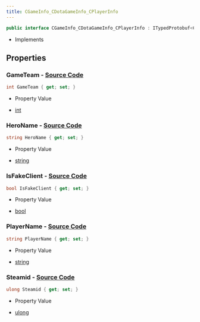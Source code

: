 ```yaml
---
title: CGameInfo_CDotaGameInfo_CPlayerInfo
---
```


```csharp
public interface CGameInfo_CDotaGameInfo_CPlayerInfo : ITypedProtobuf<CGameInfo_CDotaGameInfo_CPlayerInfo>, INativeHandle
```

- Implements

## Properties

### **GameTeam** - [Source Code](https://github.com/swiftly-solution/swiftlys2/blob/main/managed/src/SwiftlyS2.Generated/Protobufs/Interfaces/CGameInfo_CDotaGameInfo_CPlayerInfo.cs#L25)

```csharp
int GameTeam { get; set; }
```

- Property Value

- [int](https://learn.microsoft.com/dotnet/api/system.int32)

### **HeroName** - [Source Code](https://github.com/swiftly-solution/swiftlys2/blob/main/managed/src/SwiftlyS2.Generated/Protobufs/Interfaces/CGameInfo_CDotaGameInfo_CPlayerInfo.cs#L13)

```csharp
string HeroName { get; set; }
```

- Property Value

- [string](https://learn.microsoft.com/dotnet/api/system.string)

### **IsFakeClient** - [Source Code](https://github.com/swiftly-solution/swiftlys2/blob/main/managed/src/SwiftlyS2.Generated/Protobufs/Interfaces/CGameInfo_CDotaGameInfo_CPlayerInfo.cs#L19)

```csharp
bool IsFakeClient { get; set; }
```

- Property Value

- [bool](https://learn.microsoft.com/dotnet/api/system.boolean)

### **PlayerName** - [Source Code](https://github.com/swiftly-solution/swiftlys2/blob/main/managed/src/SwiftlyS2.Generated/Protobufs/Interfaces/CGameInfo_CDotaGameInfo_CPlayerInfo.cs#L16)

```csharp
string PlayerName { get; set; }
```

- Property Value

- [string](https://learn.microsoft.com/dotnet/api/system.string)

### **Steamid** - [Source Code](https://github.com/swiftly-solution/swiftlys2/blob/main/managed/src/SwiftlyS2.Generated/Protobufs/Interfaces/CGameInfo_CDotaGameInfo_CPlayerInfo.cs#L22)

```csharp
ulong Steamid { get; set; }
```

- Property Value

- [ulong](https://learn.microsoft.com/dotnet/api/system.uint64)

